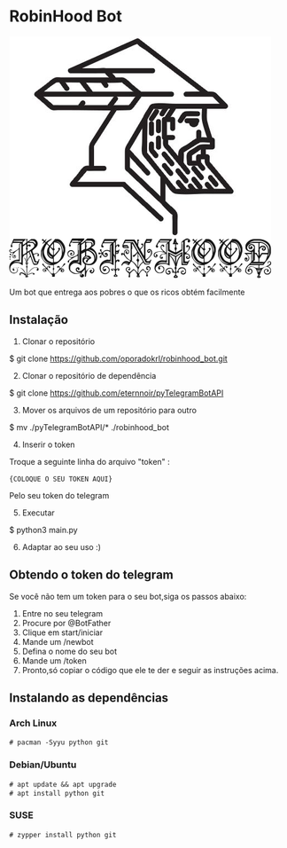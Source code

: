# RobinHood Bot
![RobinHood Bot](https://github.com/oporadokrl/robinhood_bot/blob/master/robinhood.png)

Um bot que entrega aos pobres o que os ricos obtém facilmente

## Instalação
1. Clonar o repositório

$ git clone https://github.com/oporadokrl/robinhood_bot.git

2. Clonar o repositório de dependência

$ git clone https://github.com/eternnoir/pyTelegramBotAPI

3. Mover os arquivos de um repositório para outro

$ mv ./pyTelegramBotAPI/* ./robinhood_bot

4. Inserir o token

Troque a seguinte linha do arquivo "token" :
```
{COLOQUE O SEU TOKEN AQUI}
```
Pelo seu token do telegram

5. Executar

$ python3 main.py

6. Adaptar ao seu uso :)

## Obtendo o token do telegram

Se você não tem um token para o seu bot,siga os passos abaixo:
1. Entre no seu telegram
2. Procure por @BotFather
3. Clique em start/iniciar
4. Mande um /newbot
5. Defina o nome do seu bot
6. Mande um /token
7. Pronto,só copiar o código que ele te der e seguir as instruções acima.

## Instalando as dependências
### Arch Linux
```
# pacman -Syyu python git
```
### Debian/Ubuntu
```
# apt update && apt upgrade
# apt install python git
```
### SUSE
```
# zypper install python git
```
